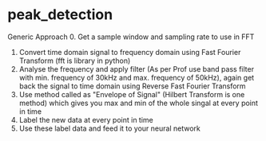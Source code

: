 # peak_detection

Generic Approach
0. Get a sample window and sampling rate to use in FFT
1. Convert time domain signal to frequency domain using Fast Fourier Transform (fft is library in python)
2. Analyse the frequency and apply filter (As per Prof use band pass filter with min. frequency of 30kHz and max. frequency of 50kHz), again get back the signal to time domain using Reverse Fast Fourier Transform
3. Use method called as "Envelope of Signal" (Hilbert Transform is one method) which gives you max and min of the whole singal at every point in time
4. Label the new data at every point in time
5. Use these label data and feed it to your neural network
